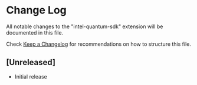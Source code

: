 # Change Log

All notable changes to the "intel-quantum-sdk" extension will be documented in this file.

Check [Keep a Changelog](http://keepachangelog.com/) for recommendations on how to structure this file.

## [Unreleased]

- Initial release